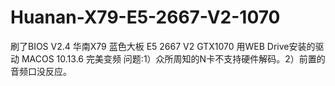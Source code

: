 # Huanan-X79-E5-2667-V2-1070
刷了BIOS V2.4
华南X79 蓝色大板
E5 2667 V2
GTX1070 用WEB Drive安装的驱动
MACOS 10.13.6
完美变频
问题:1）众所周知的N卡不支持硬件解码。2）前置的音频口没反应。

